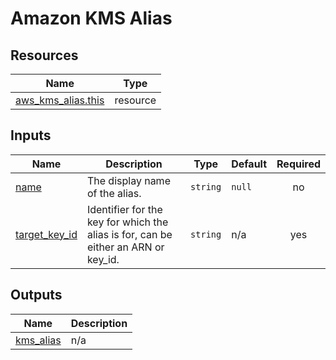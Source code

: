 # Amazon KMS Alias

## Resources

| Name | Type |
|------|------|
| [aws_kms_alias.this](https://registry.terraform.io/providers/hashicorp/aws/latest/docs/resources/kms_alias) | resource |

## Inputs

| Name | Description | Type | Default | Required |
|------|-------------|------|---------|:--------:|
| <a name="input_name"></a> [name](#input\_name) | The display name of the alias. | `string` | `null` | no |
| <a name="input_target_key_id"></a> [target\_key\_id](#input\_target\_key\_id) | Identifier for the key for which the alias is for, can be either an ARN or key\_id. | `string` | n/a | yes |

## Outputs

| Name | Description |
|------|-------------|
| <a name="output_kms_alias"></a> [kms\_alias](#output\_kms\_alias) | n/a |
